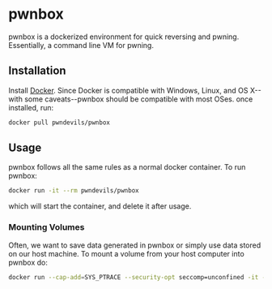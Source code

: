 # pwnbox
pwnbox is a dockerized environment for quick reversing and pwning. Essentially, a command line VM for pwning. 

## Installation
Install [Docker](https://docs.docker.com/v17.12/install/).
Since Docker is compatible with Windows, Linux, and OS X--with some caveats--pwnbox should be compatible with most OSes.
once installed, run:
```bash
docker pull pwndevils/pwnbox
```

## Usage
pwnbox follows all the same rules as a normal docker container.
To run pwnbox:
```bash
docker run -it --rm pwndevils/pwnbox
```
which will start the container, and delete it after usage.

### Mounting Volumes
Often, we want to save data generated in pwnbox or simply use data stored on our host machine.
To mount a volume from your host computer into pwnbox do:
```bash
docker run --cap-add=SYS_PTRACE --security-opt seccomp=unconfined -it --rm -v /path/in/host/:/path/in/pwnbox/ pwndevils/pwnbox
``` 


